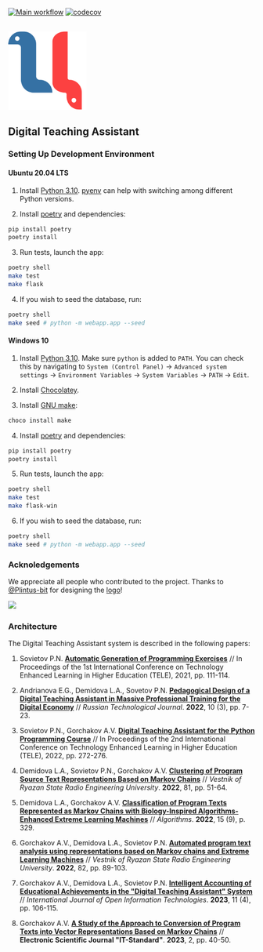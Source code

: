 [![Main workflow](https://github.com/kispython-ru/dta/actions/workflows/workflow.yml/badge.svg?branch=main)](https://github.com/kispython-ru/dta/actions/workflows/workflow.yml) [![codecov](https://codecov.io/gh/kispython-ru/dta/branch/main/graph/badge.svg)](https://codecov.io/gh/kispython-ru/dta)

<br>
<a href="https://github.com/worldbeater/dta">
  <img width="160" heigth="160" src="./webapp/static/logo.svg">
</a>
<br>

## Digital Teaching Assistant

### Setting Up Development Environment

#### Ubuntu 20.04 LTS

1. Install [Python 3.10](https://docs.python.org/3/whatsnew/3.10.html). [pyenv](https://github.com/pyenv/pyenv) can help with switching among different Python versions.

2. Install [poetry](https://github.com/python-poetry/poetry) and dependencies:
```bash
pip install poetry
poetry install
```

3. Run tests, launch the app:
```bash
poetry shell
make test
make flask
```

4. If you wish to seed the database, run:
```bash
poetry shell
make seed # python -m webapp.app --seed
```

#### Windows 10

1. Install [Python 3.10](https://docs.python.org/3/whatsnew/3.10.html). Make sure `python` is added to `PATH`. You can check this by navigating to `System (Control Panel)` -> `Advanced system settings` -> `Environment Variables` -> `System Variables` -> `PATH` -> `Edit`.

2. Install [Chocolatey](https://chocolatey.org/install).

3. Install [GNU make](https://community.chocolatey.org/packages/make):
```bash
choco install make
```

4. Install [poetry](https://github.com/python-poetry/poetry) and dependencies:
```bash
pip install poetry
poetry install
```

5. Run tests, launch the app:
```bash
poetry shell
make test
make flask-win
```

6. If you wish to seed the database, run:
```bash
poetry shell
make seed # python -m webapp.app --seed
```

### Acknoledgements

We appreciate all people who contributed to the project. Thanks to [@Plintus-bit](https://github.com/Plintus-bit) for designing the [logo](https://github.com/kispython-ru/dta#readme)!

<a href="https://github.com/kispython-ru/dta/graphs/contributors">
  <img src="https://contrib.rocks/image?repo=kispython-ru/dta" />
</a>

### Architecture

The Digital Teaching Assistant system is described in the following papers:

1. Sovietov P.N. [**Automatic Generation of Programming Exercises**](https://arxiv.org/abs/2205.11304) // In Proceedings of the 1st International Conference on Technology Enhanced Learning in Higher Education (TELE), 2021, pp. 111-114.

2. Andrianova E.G., Demidova L.A., Sovetov P.N. [**Pedagogical Design of a Digital Teaching Assistant in Massive Professional Training for the Digital Economy**](https://www.rtj-mirea.ru/jour/article/view/518/355) // *Russian Technological Journal*. **2022**, 10 (3), pp. 7-23.

3. Sovietov P.N., Gorchakov A.V. [**Digital Teaching Assistant for the Python Programming Course**](https://ieeexplore.ieee.org/document/9801060) // In Proceedings of the 2nd International Conference on Technology Enhanced Learning in Higher Education (TELE), 2022, pp. 272-276.

4. Demidova L.A., Sovietov P.N., Gorchakov A.V. [**Clustering of Program Source Text Representations Based on Markov Chains**](https://doi.org/10.21667/1995-4565-2022-81-51-64) // *Vestnik of Ryazan State Radio Engineering University*. **2022**, 81, pp. 51-64.

5. Demidova L.A., Gorchakov A.V. [**Classification of Program Texts Represented as Markov Chains with Biology-Inspired Algorithms-Enhanced Extreme Learning Machines**](https://www.mdpi.com/1999-4893/15/9/329) // *Algorithms*. **2022**, 15 (9), p. 329.

6. Gorchakov A.V., Demidova L.A., Sovietov P.N. [**Automated program text analysis using representations based on Markov chains and Extreme Learning Machines**](http://vestnik.rsreu.ru/ru/archive/2022/vypusk-82/1299-1995-4565-2022-82-89-103) // *Vestnik of Ryazan State Radio Engineering University*. **2022**, 82, pp. 89-103.

7. Gorchakov A.V., Demidova L.A., Sovietov P.N. [**Intelligent Accounting of Educational Achievements in the "Digital Teaching Assistant" System**](https://www.researchgate.net/publication/369692306_Intelligent_Accounting_of_Educational_Achievements_in_the_Digital_Teaching_Assistant_System) // *International Journal of Open Information Technologies*. **2023**, 11 (4), pp. 106-115.

8. Gorchakov A.V. [**A Study of the Approach to Conversion of Program Texts into Vector Representations Based on Markov Chains**](http://itstd-journal.ru/wp-content/uploads/2023/05/A-STUDY-OF-THE-APPROACH-TO-CONVERSION-OF-PROGRAM-.pdf) // **Electronic Scientific Journal "IT-Standard"**. **2023**, 2, pp. 40-50.
